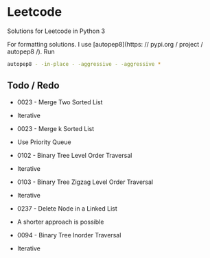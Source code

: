 # Leetcode

Solutions for Leetcode in Python 3

For formatting solutions. I use [autopep8](https: // pypi.org / project / autopep8 /). Run

```sh
autopep8 - -in-place - -aggressive - -aggressive *
```

## Todo / Redo

- 0023 - Merge Two Sorted List
- Iterative

- 0023 - Merge k Sorted List
- Use Priority Queue

- 0102 - Binary Tree Level Order Traversal
- Iterative

- 0103 - Binary Tree Zigzag Level Order Traversal
- Iterative

- 0237 - Delete Node in a Linked List
- A shorter approach is possible

- 0094 - Binary Tree Inorder Traversal
- Iterative
